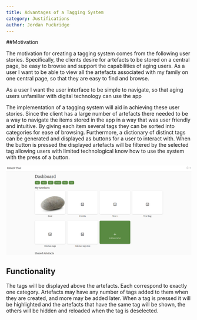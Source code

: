 ```yaml
---
title: Advantages of a Tagging System
category: Justifications
author: Jordan Puckridge
---
```


##Motivation

The motivation for creating a tagging system comes from the following user stories. Specifically, the clients desire for artefacts to be stored on a central page, be easy to browse and support the capabilities of aging users.
As a user I want to be able to view all the artefacts associated with my family on one central page, so that they are easy to find and browse.

As a user I want the user interface to be simple to navigate, so that aging users unfamiliar with digital technology can use the app

The implementation of a tagging system will aid in achieving these user stories. Since the client has a large number of artefacts there needed to be a way to navigate the items stored in the app in a way that was user friendly and intuitive. By giving each item several tags they can be sorted into categories for ease of browsing. Furthermore, a dictionary of distinct tags can be generated and displayed as buttons for a user to interact with. When the button is pressed the displayed artefacts will be filtered by the selected tag allowing users with limited technological know how to use the system with the press of a button. 

![alt text](tags.png "Mockup of tag UI")


## Functionality
The tags will be displayed above the artefacts. Each correspond to exactly one category. Artefacts may have any number of tags added to them when they are created, and more may be added later. When a tag is pressed it will be highlighted and the artefacts that have the same tag will be shown, the others will be hidden and reloaded when the tag is deselected. 

